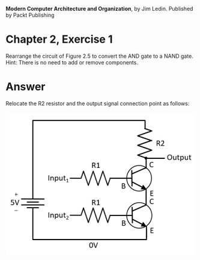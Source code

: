 __Modern Computer Architecture and Organization__, by Jim Ledin. Published by Packt Publishing
# Chapter 2, Exercise 1

Rearrange the circuit of Figure 2.5 to convert the AND gate to a NAND gate. Hint: There is no need to add or remove components.

# Answer
Relocate the R2 resistor and the output signal connection point as follows:

![NAND gate circuit](src/Ex__1_diagram.png)